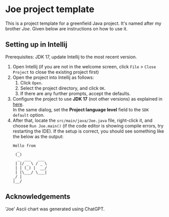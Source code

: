 # Joe project template

This is a project template for a greenfield Java project. It's named after my brother _Joe_. Given below are instructions on how to use it.

## Setting up in Intellij

Prerequisites: JDK 17, update Intellij to the most recent version.

1. Open Intellij (if you are not in the welcome screen, click `File` > `Close Project` to close the existing project first)
1. Open the project into Intellij as follows:
   1. Click `Open`.
   1. Select the project directory, and click `OK`.
   1. If there are any further prompts, accept the defaults.
1. Configure the project to use **JDK 17** (not other versions) as explained in [here](https://www.jetbrains.com/help/idea/sdk.html#set-up-jdk).<br>
   In the same dialog, set the **Project language level** field to the `SDK default` option.
3. After that, locate the `src/main/java/Joe.java` file, right-click it, and choose `Run Joe.main()` (if the code editor is showing compile errors, try restarting the IDE). If the setup is correct, you should see something like the below as the output:
   ```
   Hello from
     _            
    (_)           
     _  ___   ___ 
    | |/ _ \ / _ \
    | | (_) |  __/
    | |\___/ \___|
   _/ |           
   |__/  

   ```

## Acknowledgements
'Joe' Ascii chart was generated using ChatGPT. 
